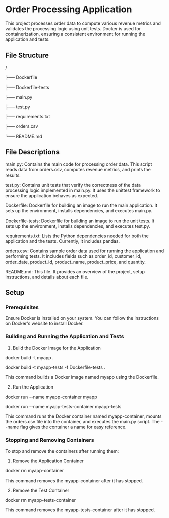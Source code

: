 # Order Processing Application

This project processes order data to compute various revenue metrics and validates the processing logic using unit tests. Docker is used for containerization, ensuring a consistent environment for running the application and tests.

## File Structure

/

├── Dockerfile

├── Dockerfile-tests

├── main.py

├── test.py

├── requirements.txt

├── orders.csv

└── README.md

## File Descriptions

main.py: Contains the main code for processing order data. This script reads data from orders.csv, computes revenue metrics, and prints the results.

test.py: Contains unit tests that verify the correctness of the data processing logic implemented in main.py. It uses the unittest framework to ensure the application behaves as expected.

Dockerfile: Dockerfile for building an image to run the main application. It sets up the environment, installs dependencies, and executes main.py.

Dockerfile-tests: Dockerfile for building an image to run the unit tests. It sets up the environment, installs dependencies, and executes test.py.

requirements.txt: Lists the Python dependencies needed for both the application and the tests. Currently, it includes pandas.

orders.csv: Contains sample order data used for running the application and performing tests. It includes fields such as order_id, customer_id, order_date, product_id, product_name, product_price, and quantity.

README.md: This file. It provides an overview of the project, setup instructions, and details about each file.

## Setup

### Prerequisites

Ensure Docker is installed on your system. You can follow the instructions on Docker's website to install Docker.

### Building and Running the Application and Tests

1. Build the Docker Image for the Application
   
docker build -t myapp .

docker build -t myapp-tests -f Dockerfile-tests .

This command builds a Docker image named myapp using the Dockerfile.

2. Run the Application
   
docker run --name myapp-container myapp

docker run --name myapp-tests-container myapp-tests

This command runs the Docker container named myapp-container, mounts the orders.csv file into the container, and executes the main.py script. The --name flag gives the container a name for easy reference.


### Stopping and Removing Containers

To stop and remove the containers after running them:

1. Remove the Application Container
   
docker rm myapp-container

This command removes the myapp-container after it has stopped.

2. Remove the Test Container
   
docker rm myapp-tests-container

This command removes the myapp-tests-container after it has stopped.

